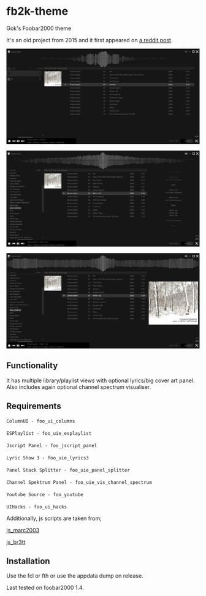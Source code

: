 # fb2k-theme
Gok's Foobar2000 theme 

It's an old project from 2015 and it first appeared on [a reddit post](https://www.reddit.com/r/foobar2000/comments/4kwydy/after_5_years_of_using_foobar2000_i_just_learned/).

![img](screenshots/basic.png)

![lyrics](screenshots/lyrics.png)

![big_cover_art](screenshots/big_cover_art.png)

## Functionality

It has multiple library/playlist views with optional lyrics/big cover art panel. Also includes again optional channel spectrum visualiser.


## Requirements
```
ColumnUI - foo_ui_columns

ESPlaylist - foo_uie_esplaylist

Jscript Panel - foo_jscript_panel

Lyric Show 3 - foo_uie_lyrics3

Panel Stack Splitter - foo_uie_panel_splitter

Channel Spektrum Panel - foo_uie_vis_channel_spectrum

Youtube Source - foo_youtube

UIHacks - foo_ui_hacks
```

Additionally, js scripts are taken from;

[js_marc2003](https://github.com/phts/js_marc2003)

[js_br3tt](https://www.deviantart.com/br3tt/art/JS-Smooth-Browser-571376160)


## Installation

Use the fcl or fth or use the appdata dump on release.

 Last tested on foobar2000 1.4.
